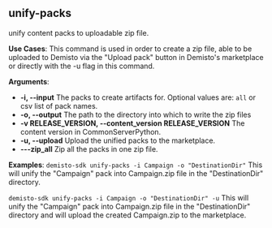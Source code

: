 ## unify-packs

unify content packs to uploadable zip file.

**Use Cases**:
This command is used in order to create a zip file, able to be uploaded to Demisto via the
"Upload pack" button in Demisto's marketplace or directly with the -u flag in this command.

**Arguments**:
* **-i, --input**
  The packs to create artifacts for. Optional values are: `all` or csv list of pack names.
* **-o, --output**
  The path to the directory into which to write the zip files
* **-v RELEASE_VERSION, --content_version RELEASE_VERSION**
  The content version in CommonServerPython.
* **-u, --upload**
  Upload the unified packs to the marketplace.
* **---zip_all**
  Zip all the packs in one zip file.

**Examples**:
`demisto-sdk unify-packs -i Campaign -o "DestinationDir"`
This will unify the "Campaign" pack into Campaign.zip file in the "DestinationDir" directory.

`demisto-sdk unify-packs -i Campaign -o "DestinationDir" -u`
This will unify the "Campaign" pack into Campaign.zip file in the "DestinationDir" directory
and will upload the created Campaign.zip to the marketplace.
